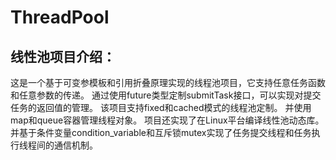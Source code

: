 # ThreadPool
线性池项目介绍：
----------
这是一个基于可变参模板和引用折叠原理实现的线程池项目，它支持任意任务函数和任意参数的传递。
通过使用future类型定制submitTask接口，可以实现对提交任务的返回值的管理。
该项目支持fixed和cached模式的线程池定制。
并使用map和queue容器管理线程对象。
项目还实现了在Linux平台编译线性池动态库。
并基于条件变量condition_variable和互斥锁mutex实现了任务提交线程和任务执行线程间的通信机制。
